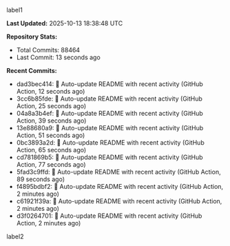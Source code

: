 
label1 
<!-- ACTIVITY_START -->
**Last Updated:** 2025-10-13 18:38:48 UTC

**Repository Stats:**
- Total Commits: 88464
- Last Commit: 13 seconds ago

**Recent Commits:**
- dad3bec414: 🤖 Auto-update README with recent activity (GitHub Action, 12 seconds ago)
- 3cc6b85fde: 🤖 Auto-update README with recent activity (GitHub Action, 25 seconds ago)
- 04a8a3b4ef: 🤖 Auto-update README with recent activity (GitHub Action, 39 seconds ago)
- 13e88680a9: 🤖 Auto-update README with recent activity (GitHub Action, 51 seconds ago)
- 0bc3893a2d: 🤖 Auto-update README with recent activity (GitHub Action, 65 seconds ago)
- cd781869b5: 🤖 Auto-update README with recent activity (GitHub Action, 77 seconds ago)
- 5fad3c9ffd: 🤖 Auto-update README with recent activity (GitHub Action, 89 seconds ago)
- f4895bdbf2: 🤖 Auto-update README with recent activity (GitHub Action, 2 minutes ago)
- c61921f39a: 🤖 Auto-update README with recent activity (GitHub Action, 2 minutes ago)
- d3f0264701: 🤖 Auto-update README with recent activity (GitHub Action, 2 minutes ago)
<!-- ACTIVITY_END -->

label2
